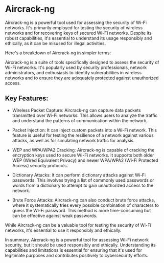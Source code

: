 # Aircrack-ng
Aircrack-ng is a powerful tool used for assessing the security of Wi-Fi networks. It's primarily employed for testing the security of wireless networks and for recovering keys of secured Wi-Fi networks. Despite its robust capabilities, it's essential to understand its usage responsibly and ethically, as it can be misused for illegal activities.

Here's a breakdown of Aircrack-ng in simpler terms:

Aircrack-ng is a suite of tools specifically designed to assess the security of Wi-Fi networks. It's popularly used by security professionals, network administrators, and enthusiasts to identify vulnerabilities in wireless networks and to ensure they are adequately protected against unauthorized access.

## Key Features:
- Wireless Packet Capture: Aircrack-ng can capture data packets transmitted over Wi-Fi networks. This allows users to analyze the traffic and understand the patterns of communication within the network.

- Packet Injection: It can inject custom packets into a Wi-Fi network. This feature is useful for testing the resilience of a network against various attacks, as well as for simulating network traffic for analysis.

- WEP and WPA/WPA2 Cracking: Aircrack-ng is capable of cracking the encryption keys used to secure Wi-Fi networks. It supports both older WEP (Wired Equivalent Privacy) and newer WPA/WPA2 (Wi-Fi Protected Access) security protocols.

- Dictionary Attacks: It can perform dictionary attacks against Wi-Fi passwords. This involves trying a list of commonly used passwords or words from a dictionary to attempt to gain unauthorized access to the network.

- Brute Force Attacks: Aircrack-ng can also conduct brute force attacks, where it systematically tries every possible combination of characters to guess the Wi-Fi password. This method is more time-consuming but can be effective against weak passwords.


While Aircrack-ng can be a valuable tool for testing the security of Wi-Fi networks, it's essential to use it responsibly and ethically.

In summary, Aircrack-ng is a powerful tool for assessing Wi-Fi network security, but it should be used responsibly and ethically. Understanding its capabilities and limitations is essential for ensuring that it's used for legitimate purposes and contributes positively to cybersecurity efforts.
